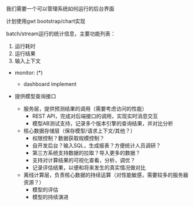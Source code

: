 我们需要一个可以管理系统如何运行的后台界面

计划使用gwt bootstrap/chart实现

batch/stream运行的统计信息，主要功能列表：
1. 运行耗时
2. 运行结果
3. 输入上下文

- monitor: (*)
  - dashboard implement

- 提供模型查询接口
  - 服务层，提供预测结果的调用（需要考虑访问的性能）
    - REST API，完成对后端接口的调用，实现实时消息交互
    - 模型AB测试支持，记录多个版本引擎的查询结果，并对比分析
  - 核心数据存储层（保存模型/请求上下文/其他？）
    - 权限控制？数据获取规模控制？
    - 自开发后台？输入SQL，生成报表？方便统计人员调研？
    - 第三方系统支持数据的拉取？导入更多的数据？
    - 支持对计算结果的可视化查看，分析，调优？
    - 记录评估结果，以便和将来发生的真实情况做对比
  - 离线计算层，负责核心数据的持续运算（对性能敏感，需要较多的服务器资源？）
    - 模型的评估
    - 模型的持续演进